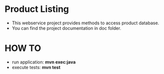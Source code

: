 # Product Listing

 - This webservice project provides methods to access product database.
 - You can find the project documentation in doc folder.
 
# HOW TO
- run application:  **mvn exec:java**
- execute tests:  **mvn test**
